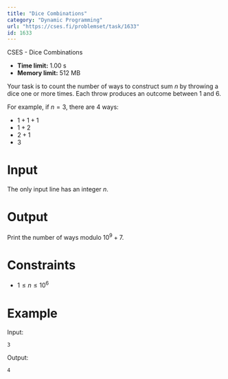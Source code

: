 ```yaml
---
title: "Dice Combinations"
category: "Dynamic Programming"
url: "https://cses.fi/problemset/task/1633"
id: 1633
---
```


CSES - Dice Combinations

  * **Time limit:** 1.00 s
  * **Memory limit:** 512 MB

Your task is to count the number of ways to construct sum $n$ by throwing a
dice one or more times. Each throw produces an outcome between $1$ and $6$.

For example, if $n=3$, there are $4$ ways:

  * $1+1+1$
  * $1+2$
  * $2+1$
  * $3$

# Input

The only input line has an integer $n$.

# Output

Print the number of ways modulo $10^9+7$.

# Constraints

  * $1 \le n \le 10^6$

# Example

Input:

    
    
    3
    

Output:

    
    
    4
    

